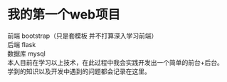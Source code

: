 # 我的第一个web项目
前端 bootstrap（只是套模板 并不打算深入学习前端） <br>
后端 flask <br>
数据库 mysql <br>
本人目前在学习以上技术，在此过程中我会实践开发出一个简单的前台+后台。 <br>
学到的知识以及开发中遇到的问题都会记录在这里。 <br>
